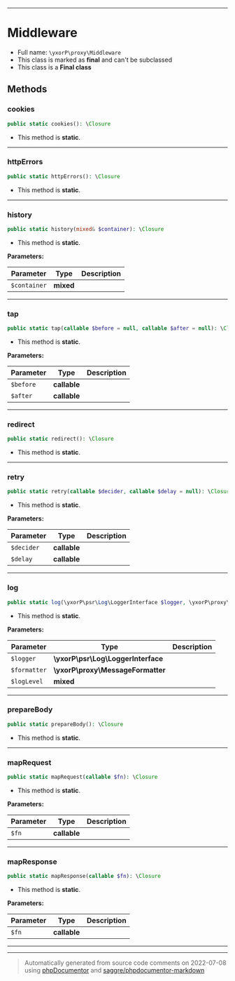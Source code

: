 ***

# Middleware





* Full name: `\yxorP\proxy\Middleware`
* This class is marked as **final** and can't be subclassed
* This class is a **Final class**




## Methods


### cookies



```php
public static cookies(): \Closure
```



* This method is **static**.







***

### httpErrors



```php
public static httpErrors(): \Closure
```



* This method is **static**.







***

### history



```php
public static history(mixed& $container): \Closure
```



* This method is **static**.




**Parameters:**

| Parameter | Type | Description |
|-----------|------|-------------|
| `$container` | **mixed** |  |




***

### tap



```php
public static tap(callable $before = null, callable $after = null): \Closure
```



* This method is **static**.




**Parameters:**

| Parameter | Type | Description |
|-----------|------|-------------|
| `$before` | **callable** |  |
| `$after` | **callable** |  |




***

### redirect



```php
public static redirect(): \Closure
```



* This method is **static**.







***

### retry



```php
public static retry(callable $decider, callable $delay = null): \Closure
```



* This method is **static**.




**Parameters:**

| Parameter | Type | Description |
|-----------|------|-------------|
| `$decider` | **callable** |  |
| `$delay` | **callable** |  |




***

### log



```php
public static log(\yxorP\psr\Log\LoggerInterface $logger, \yxorP\proxy\MessageFormatter $formatter, mixed $logLevel = &#039;info&#039;): \Closure
```



* This method is **static**.




**Parameters:**

| Parameter | Type | Description |
|-----------|------|-------------|
| `$logger` | **\yxorP\psr\Log\LoggerInterface** |  |
| `$formatter` | **\yxorP\proxy\MessageFormatter** |  |
| `$logLevel` | **mixed** |  |




***

### prepareBody



```php
public static prepareBody(): \Closure
```



* This method is **static**.







***

### mapRequest



```php
public static mapRequest(callable $fn): \Closure
```



* This method is **static**.




**Parameters:**

| Parameter | Type | Description |
|-----------|------|-------------|
| `$fn` | **callable** |  |




***

### mapResponse



```php
public static mapResponse(callable $fn): \Closure
```



* This method is **static**.




**Parameters:**

| Parameter | Type | Description |
|-----------|------|-------------|
| `$fn` | **callable** |  |




***


***
> Automatically generated from source code comments on 2022-07-08 using [phpDocumentor](http://www.phpdoc.org/) and [saggre/phpdocumentor-markdown](https://github.com/Saggre/phpDocumentor-markdown)
